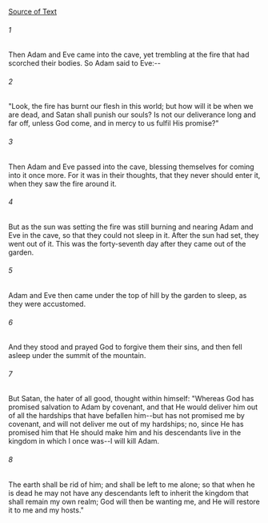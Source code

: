 [Source of Text](https://github.com/scrollmapper/bible_databases_deuterocanonical)

###### 1
Then Adam and Eve came into the cave, yet trembling at the fire that
had scorched their bodies.  So Adam said to Eve:--

###### 2
"Look, the fire has burnt our flesh in this world; but how will it be
when we are dead, and Satan shall punish our souls?  Is not our
deliverance long and far off, unless God come, and in mercy to us
fulfil His promise?"

###### 3
Then Adam and Eve passed into the cave, blessing themselves for
coming into it once more.  For it was in their thoughts, that they
never should enter it, when they saw the fire around it.

###### 4
But as the sun was setting the fire was still burning and nearing
Adam and Eve in the cave, so that they could not sleep in it.  After
the sun had set, they went out of it.  This was the forty-seventh day
after they came out of the garden.

###### 5
Adam and Eve then came under the top of hill by the garden to sleep,
as they were accustomed.

###### 6
And they stood and prayed God to forgive them their sins, and then
fell asleep under the summit of the mountain.

###### 7
But Satan, the hater of all good, thought within himself: "Whereas
God has promised salvation to Adam by covenant, and that He would
deliver him out of all the hardships that have befallen him--but has
not promised me by covenant, and will not deliver me out of my
hardships; no, since He has promised him that He should make him and
his descendants live in the kingdom in which I once was--I will kill
Adam.

###### 8
The earth shall be rid of him; and shall be left to me alone; so that
when he is dead he may not have any descendants left to inherit the
kingdom that shall remain my own realm; God will then be wanting me,
and He will restore it to me and my hosts."